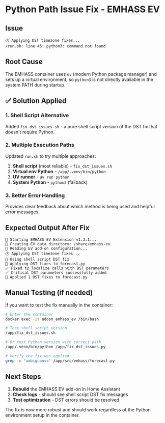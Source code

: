 # Python Path Issue Fix - EMHASS EV

## Issue
```
🕐 Applying DST timezone fixes...
/run.sh: line 45: python3: command not found
```

## Root Cause
The EMHASS container uses `uv` (modern Python package manager) and sets up a virtual environment, so `python3` is not directly available in the system PATH during startup.

## ✅ Solution Applied

### 1. Shell Script Alternative
Added `fix_dst_issues.sh` - a pure shell script version of the DST fix that doesn't require Python.

### 2. Multiple Execution Paths
Updated `run.sh` to try multiple approaches:
1. **Shell script** (most reliable) - `fix_dst_issues.sh`
2. **Virtual env Python** - `/app/.venv/bin/python`
3. **UV runner** - `uv run python`
4. **System Python** - `python3` (fallback)

### 3. Better Error Handling
Provides clear feedback about which method is being used and helpful error messages.

## Expected Output After Fix
```
🚗 Starting EMHASS EV Extension v1.3.1...
📁 Creating EV data directory: /share/emhass-ev
📝 Reading EV add-on configuration...
🕐 Applying DST timezone fixes...
📍 Using shell script DST fix
🔧 Applying DST fixes to forecast.py
✅ Fixed tz_localize calls with DST parameters
✅ Critical DST parameters successfully added
🎉 Applied 1 DST fixes to forecast.py
```

## Manual Testing (if needed)
If you want to test the fix manually in the container:

```bash
# Enter the container
docker exec -it addon_emhass_ev /bin/bash

# Test shell script version
/app/fix_dst_issues.sh

# Or test Python version with correct path
/app/.venv/bin/python /app/fix_dst_issues.py

# Verify the fix was applied
grep -n "ambiguous=" /app/src/emhass/forecast.py
```

## Next Steps
1. **Rebuild** the EMHASS EV add-on in Home Assistant
2. **Check logs** - should see shell script DST fix messages
3. **Test optimization** - DST errors should be resolved

The fix is now more robust and should work regardless of the Python environment setup in the container.